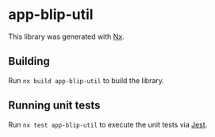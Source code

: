 # app-blip-util

This library was generated with [Nx](https://nx.dev).

## Building

Run `nx build app-blip-util` to build the library.

## Running unit tests

Run `nx test app-blip-util` to execute the unit tests via [Jest](https://jestjs.io).

